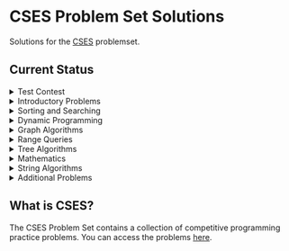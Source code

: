 # CSES Problem Set Solutions

Solutions for the [CSES](https://cses.fi/problemset/) problemset.

## Current Status

<details><summary>Test Contest</summary>

- [ ] - [A + B problem](https://cses.fi/1/task/A) ([src](01-test-contest/01-a+b/) )

</p>
</details>
<details><summary>Introductory Problems</summary>
<p>

- [ ] - [Weird Algorithm](https://cses.fi/problemset/task/1068)
- [ ] - [Missing Number](https://cses.fi/problemset/task/1083)
- [ ] - [Repetitions](https://cses.fi/problemset/task/1069)
- [ ] - [Increasing Array](https://cses.fi/problemset/task/1094)
- [ ] - [Permutations](https://cses.fi/problemset/task/1070)
- [ ] - [Number Spiral](https://cses.fi/problemset/task/1071)
- [ ] - [Two Knights](https://cses.fi/problemset/task/1072)
- [ ] - [Two Sets](https://cses.fi/problemset/task/1092)
- [ ] - [Bit Strings](https://cses.fi/problemset/task/1617)
- [ ] - [Trailing Zeros](https://cses.fi/problemset/task/1618)
- [ ] - [Coin Piles](https://cses.fi/problemset/task/1754)
- [ ] - [Palindrome Reorder](https://cses.fi/problemset/task/1755)
- [ ] - [Creating Strings I](https://cses.fi/problemset/task/1622)
- [ ] - [Apple Division](https://cses.fi/problemset/task/1623)
- [ ] - [Chessboard and Queens](https://cses.fi/problemset/task/1624)
- [ ] - [Grid Paths](https://cses.fi/problemset/task/1625)

</p>
</details>
<details><summary>Sorting and Searching</summary>
<p>

- [ ] - [Distinct Numbers](https://cses.fi/problemset/task/1621)
- [ ] - [Apartments](https://cses.fi/problemset/task/1084)
- [ ] - [Ferris Wheel](https://cses.fi/problemset/task/1090)
- [ ] - [Concert Tickets](https://cses.fi/problemset/task/1091)
- [ ] - [Restaurant Customers](https://cses.fi/problemset/task/1619)
- [ ] - [Movie Festival](https://cses.fi/problemset/task/1629)
- [ ] - [Sum of Two Values](https://cses.fi/problemset/task/1640)
- [ ] - [Maximum Subarray Sum](https://cses.fi/problemset/task/1643)
- [ ] - [Stick Lengths](https://cses.fi/problemset/task/1074)
- [ ] - [Playlist](https://cses.fi/problemset/task/1141)
- [ ] - [Towers](https://cses.fi/problemset/task/1073)
- [ ] - [Traffic Lights](https://cses.fi/problemset/task/1163)
- [ ] - [Room Allocation](https://cses.fi/problemset/task/1164)
- [ ] - [Factory Machines](https://cses.fi/problemset/task/1620)
- [ ] - [Tasks and Deadlines](https://cses.fi/problemset/task/1630)
- [ ] - [Reading Books](https://cses.fi/problemset/task/1631)
- [ ] - [Sum of Three Values](https://cses.fi/problemset/task/1641)
- [ ] - [Sum of Four Values](https://cses.fi/problemset/task/1642)
- [ ] - [Nearest Smaller Values](https://cses.fi/problemset/task/1645)
- [ ] - [Subarray Sums I](https://cses.fi/problemset/task/1660)
- [ ] - [Subarray Sums II](https://cses.fi/problemset/task/1661)
- [ ] - [Subarray Divisibility](https://cses.fi/problemset/task/1662)
- [ ] - [Array Division](https://cses.fi/problemset/task/1085)
- [ ] - [Sliding Median](https://cses.fi/problemset/task/1076)
- [ ] - [Sliding Cost](https://cses.fi/problemset/task/1077)
- [ ] - [Movie Festival II](https://cses.fi/problemset/task/1632)
- [ ] - [Maximum Subarray Sum II](https://cses.fi/problemset/task/1644)

</p>
</details>
<details><summary>Dynamic Programming</summary>
<p>

- [ ] - [Dice Combinations](https://cses.fi/problemset/task/1633)
- [ ] - [Minimizing Coins](https://cses.fi/problemset/task/1634)
- [ ] - [Coin Combinations I](https://cses.fi/problemset/task/1635)
- [ ] - [Coin Combinations II](https://cses.fi/problemset/task/1636)
- [ ] - [Removing Digits](https://cses.fi/problemset/task/1637)
- [ ] - [Grid Paths](https://cses.fi/problemset/task/1638)
- [ ] - [Book Shop](https://cses.fi/problemset/task/1158)
- [ ] - [Array Description](https://cses.fi/problemset/task/1746)
- [ ] - [Edit Distance](https://cses.fi/problemset/task/1639)
- [ ] - [Rectangle Cutting](https://cses.fi/problemset/task/1744)
- [ ] - [Money Sums](https://cses.fi/problemset/task/1745)
- [ ] - [Removal Game](https://cses.fi/problemset/task/1097)
- [ ] - [Two Sets II](https://cses.fi/problemset/task/1093)
- [ ] - [Increasing Subsequence](https://cses.fi/problemset/task/1145)
- [ ] - [Projects](https://cses.fi/problemset/task/1140)

</p>
</details>
<details><summary>Graph Algorithms</summary>
<p>

- [x] - [Counting Rooms](https://cses.fi/problemset/task/1192)
- [x] - [Labyrinth](https://cses.fi/problemset/task/1193)
- [x] - [Building Roads](https://cses.fi/problemset/task/1666)
- [x] - [Message Route](https://cses.fi/problemset/task/1667)
- [ ] - [Building Teams](https://cses.fi/problemset/task/1668)
- [ ] - [Round Trip](https://cses.fi/problemset/task/1669)
- [x] - [Monsters](https://cses.fi/problemset/task/1194)
- [x] - [Shortest Routes I](https://cses.fi/problemset/task/1671)
- [x] - [Shortest Routes II](https://cses.fi/problemset/task/1672)
- [ ] - [High Score](https://cses.fi/problemset/task/1673)
- [ ] - [Flight Discount](https://cses.fi/problemset/task/1195)
- [ ] - [Cycle Finding](https://cses.fi/problemset/task/1197)
- [ ] - [Flight Routes](https://cses.fi/problemset/task/1196)
- [x] - [Round Trip II](https://cses.fi/problemset/task/1678)
- [x] - [Course Schedule](https://cses.fi/problemset/task/1679)
- [ ] - [Longest Flight Route](https://cses.fi/problemset/task/1680)
- [x] - [Game Routes](https://cses.fi/problemset/task/1681)
- [ ] - [Investigation](https://cses.fi/problemset/task/1202)
- [ ] - [Planets Queries I](https://cses.fi/problemset/task/1750)
- [ ] - [Planets Queries II](https://cses.fi/problemset/task/1160)
- [ ] - [Planets Cycles](https://cses.fi/problemset/task/1751)
- [ ] - [Road Reparation](https://cses.fi/problemset/task/1675)
- [ ] - [Road Construction](https://cses.fi/problemset/task/1676)
- [ ] - [Flight Routes Check](https://cses.fi/problemset/task/1682)
- [ ] - [Planets and Kingdoms](https://cses.fi/problemset/task/1683)
- [ ] - [Giant Pizza](https://cses.fi/problemset/task/1684)
- [ ] - [Coin Collector](https://cses.fi/problemset/task/1686)
- [ ] - [Mail Delivery](https://cses.fi/problemset/task/1691)
- [ ] - [De Bruijn Sequence](https://cses.fi/problemset/task/1692)
- [ ] - [Teleporters Path](https://cses.fi/problemset/task/1693)
- [ ] - [Hamiltonian Flights](https://cses.fi/problemset/task/1690)
- [ ] - [Knight's Tour](https://cses.fi/problemset/task/1689)
- [ ] - [Download Speed](https://cses.fi/problemset/task/1694)
- [ ] - [Police Chase](https://cses.fi/problemset/task/1695)
- [ ] - [School Dance](https://cses.fi/problemset/task/1696)
- [ ] - [Distinct Routes](https://cses.fi/problemset/task/1711)

</p>
</details>
<details><summary>Range Queries</summary>
<p>

- [ ] - [Range Sum Queries I](https://cses.fi/problemset/task/1646)
- [x] - [Range Minimum Queries I](https://cses.fi/problemset/task/1647)
- [ ] - [Range Sum Queries II](https://cses.fi/problemset/task/1648)
- [x] - [Range Minimum Queries II](https://cses.fi/problemset/task/1649)
- [x] - [Range Xor Queries](https://cses.fi/problemset/task/1650)
- [ ] - [Range Update Queries](https://cses.fi/problemset/task/1651)
- [ ] - [Forest Queries](https://cses.fi/problemset/task/1652)
- [ ] - [Hotel Queries](https://cses.fi/problemset/task/1143)
- [ ] - [List Removals](https://cses.fi/problemset/task/1749)
- [ ] - [Salary Queries](https://cses.fi/problemset/task/1144)
- [x] - [Subarray Sum Queries](https://cses.fi/problemset/task/1190)
- [x] - [Distinct Values Queries](https://cses.fi/problemset/task/1734)
- [ ] - [Forest Queries II](https://cses.fi/problemset/task/1739)
- [ ] - [Range Updates and Sums](https://cses.fi/problemset/task/1735)
- [ ] - [Polynomial Queries](https://cses.fi/problemset/task/1736)
- [ ] - [Range Queries and Copies](https://cses.fi/problemset/task/1737)

</p>
</details>
<details><summary>Tree Algorithms</summary>
<p>

- [x] - [Subordinates](https://cses.fi/problemset/task/1674)
- [ ] - [Tree Matching](https://cses.fi/problemset/task/1130)
- [x] - [Tree Diameter](https://cses.fi/problemset/task/1131)
- [x] - [Tree Distances I](https://cses.fi/problemset/task/1132)
- [ ] - [Tree Distances II](https://cses.fi/problemset/task/1133)
- [x] - [Company Queries I](https://cses.fi/problemset/task/1687)
- [x] - [Company Queries II](https://cses.fi/problemset/task/1688)
- [x] - [Distance Queries](https://cses.fi/problemset/task/1135)
- [ ] - [Counting Paths](https://cses.fi/problemset/task/1136)
- [x] - [Subtree Queries](https://cses.fi/problemset/task/1137)
- [x] - [Path Queries](https://cses.fi/problemset/task/1138)
- [ ] - [Distinct Colors](https://cses.fi/problemset/task/1139)

</p>
</details>
<details><summary>Mathematics</summary>
<p>

- [ ] - [Exponentiation](https://cses.fi/problemset/task/1095)
- [ ] - [Exponentiation II](https://cses.fi/problemset/task/1712)
- [ ] - [Counting Divisors](https://cses.fi/problemset/task/1713)
- [ ] - [Common Divisors](https://cses.fi/problemset/task/1081)
- [ ] - [Sum of Divisors](https://cses.fi/problemset/task/1082)
- [ ] - [Binomial Coefficients](https://cses.fi/problemset/task/1079)
- [ ] - [Creating Strings II](https://cses.fi/problemset/task/1715)
- [ ] - [Distributing Apples](https://cses.fi/problemset/task/1716)
- [ ] - [Christmas Party](https://cses.fi/problemset/task/1717)
- [ ] - [Fibonacci Numbers](https://cses.fi/problemset/task/1722)
- [ ] - [Throwing Dice](https://cses.fi/problemset/task/1096)
- [ ] - [Graph Paths I](https://cses.fi/problemset/task/1723)
- [ ] - [Graph Paths II](https://cses.fi/problemset/task/1724)
- [ ] - [Dice Probability](https://cses.fi/problemset/task/1725)
- [ ] - [Moving Robots](https://cses.fi/problemset/task/1726)
- [ ] - [Candy Lottery](https://cses.fi/problemset/task/1727)
- [ ] - [Inversion Probability](https://cses.fi/problemset/task/1728)
- [ ] - [Stick Game](https://cses.fi/problemset/task/1729)
- [ ] - [Nim Game I](https://cses.fi/problemset/task/1730)
- [ ] - [Nim Game II](https://cses.fi/problemset/task/1098)
- [ ] - [Stair Game](https://cses.fi/problemset/task/1099)

</p>
</details>
<details><summary>String Algorithms</summary>
<p>

- [ ] - [Word Combinations](https://cses.fi/problemset/task/1731)
- [ ] - [String Matching](https://cses.fi/problemset/task/1753)
- [ ] - [Finding Borders](https://cses.fi/problemset/task/1732)
- [ ] - [Finding Periods](https://cses.fi/problemset/task/1733)
- [ ] - [Minimal Rotation](https://cses.fi/problemset/task/1110)
- [ ] - [Longest Palindrome](https://cses.fi/problemset/task/1111)
- [ ] - [Required Substring](https://cses.fi/problemset/task/1112)

</p>
</details>
<details><summary>Additional Problems</summary>
<p>

- [ ] - [Shortest Subsequence](https://cses.fi/problemset/task/1087)
- [ ] - [Counting Bits](https://cses.fi/problemset/task/1146)
- [ ] - [Swap Game](https://cses.fi/problemset/task/1670)
- [ ] - [Meet in the Middle](https://cses.fi/problemset/task/1628)
- [ ] - [Prüfer Code](https://cses.fi/problemset/task/1134)
- [ ] - [Edge Directions](https://cses.fi/problemset/task/1756)
- [ ] - [Advertisement](https://cses.fi/problemset/task/1142)
- [ ] - [Elevator Rides](https://cses.fi/problemset/task/1653)
- [ ] - [Maximum Xor Subarray](https://cses.fi/problemset/task/1655)
- [ ] - [Movie Festival Queries](https://cses.fi/problemset/task/1664)
- [ ] - [Chess Tournament](https://cses.fi/problemset/task/1697)
- [ ] - [Tree Traversals](https://cses.fi/problemset/task/1702)
- [ ] - [Network Renovation](https://cses.fi/problemset/task/1704)
- [ ] - [Graph Girth](https://cses.fi/problemset/task/1707)
- [ ] - [Intersection Points](https://cses.fi/problemset/task/1740)
- [ ] - [String Reorder](https://cses.fi/problemset/task/1743)
- [ ] - [Pyramid Array](https://cses.fi/problemset/task/1747)
- [ ] - [Increasing Subsequence II](https://cses.fi/problemset/task/1748)
- [ ] - [String Removals](https://cses.fi/problemset/task/1149)
- [ ] - [Bit Inversions](https://cses.fi/problemset/task/1188)
- [ ] - [Writing Numbers](https://cses.fi/problemset/task/1086)
- [ ] - [String Transform](https://cses.fi/problemset/task/1113)
- [ ] - [Maximum Building I](https://cses.fi/problemset/task/1147)
- [ ] - [Sorting Methods](https://cses.fi/problemset/task/1162)
- [ ] - [Cyclic Array](https://cses.fi/problemset/task/1191)
- [ ] - [Food Division](https://cses.fi/problemset/task/1189)
- [ ] - [Bit Problem](https://cses.fi/problemset/task/1654)
- [ ] - [Swap Round Sorting](https://cses.fi/problemset/task/1698)
- [ ] - [Tree Isomorphism I](https://cses.fi/problemset/task/1700)
- [ ] - [Critical Cities](https://cses.fi/problemset/task/1703)
- [ ] - [School Excursion](https://cses.fi/problemset/task/1706)
- [ ] - [Coin Grid](https://cses.fi/problemset/task/1709)
- [ ] - [Robot Path](https://cses.fi/problemset/task/1742)
- [ ] - [Course Schedule II](https://cses.fi/problemset/task/1757)
- [ ] - [Empty String](https://cses.fi/problemset/task/1080)
- [ ] - [Grid Paths](https://cses.fi/problemset/task/1078)
- [ ] - [Book Shop II](https://cses.fi/problemset/task/1159)
- [ ] - [Network Breakdown](https://cses.fi/problemset/task/1677)
- [ ] - [Visiting Cities](https://cses.fi/problemset/task/1203)
- [ ] - [Number Grid](https://cses.fi/problemset/task/1157)
- [ ] - [Maximum Building II](https://cses.fi/problemset/task/1148)
- [ ] - [Stick Divisions](https://cses.fi/problemset/task/1161)
- [ ] - [Coding Company](https://cses.fi/problemset/task/1665)
- [ ] - [Flight Route Requests](https://cses.fi/problemset/task/1699)
- [ ] - [Tree Isomorphism II](https://cses.fi/problemset/task/1701)
- [ ] - [Forbidden Cities](https://cses.fi/problemset/task/1705)
- [ ] - [Area of Rectangles](https://cses.fi/problemset/task/1741)
- [ ] - [Creating Offices](https://cses.fi/problemset/task/1752)
- [ ] - [Permutations II](https://cses.fi/problemset/task/1075)
- [ ] - [New Flight Routes](https://cses.fi/problemset/task/1685)

</p>
</details>

## What is CSES?

The CSES Problem Set contains a collection of competitive programming practice problems. You can access the problems [here](https://cses.fi/problemset/).
